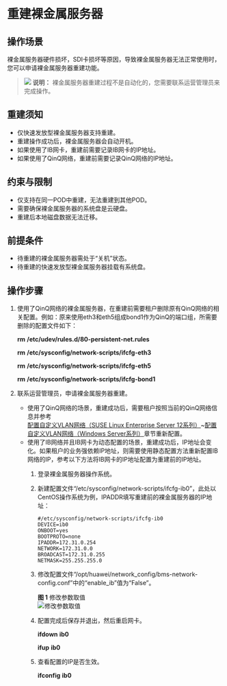 # 重建裸金属服务器<a name="bms_01_0039"></a>

## 操作场景<a name="section60394636111543"></a>

裸金属服务器硬件损坏，SDI卡损坏等原因，导致裸金属服务器无法正常使用时，您可以申请裸金属服务器重建功能。

>![](public_sys-resources/icon-note.gif) **说明：** 
>裸金属服务器重建过程不是自动化的，您需要联系运营管理员来完成操作。

## 重建须知<a name="section37447471165714"></a>

-   仅快速发放型裸金属服务器支持重建。
-   重建操作成功后，裸金属服务器会自动开机。
-   如果使用了IB网卡，重建前需要记录IB网卡的IP地址。
-   如果使用了QinQ网络，重建前需要记录QinQ网络的IP地址。

## 约束与限制<a name="section4500313111616"></a>

-   仅支持在同一POD中重建，无法重建到其他POD。
-   需要确保裸金属服务器的系统盘是云硬盘。
-   重建后本地磁盘数据无法迁移。

## 前提条件<a name="section2641260214160"></a>

-   待重建的裸金属服务器需处于“关机”状态。
-   待重建的快速发放型裸金属服务器挂载有系统盘。

## 操作步骤<a name="section1234316614565"></a>

1.  使用了QinQ网络的裸金属服务器，在重建前需要租户删除原有QinQ网络的相关配置。例如：原来使用eth3和eth5组成bond1作为QinQ的端口组，所需要删除的配置文件如下：

    **rm** **/etc/udev/rules.d/80-persistent-net.rules**

    **rm** **/etc/sysconfig/network-scripts/ifcfg-eth3**

    **rm** **/etc/sysconfig/network-scripts/ifcfg-eth5**

    **rm** **/etc/sysconfig/network-scripts/ifcfg-bond1**

2.  联系运营管理员，申请裸金属服务器重建。
    -   使用了QinQ网络的场景，重建成功后，需要租户按照当前的QinQ网络信息并参考[配置自定义VLAN网络（SUSE Linux Enterprise Server 12系列）](配置自定义VLAN网络（SUSE-Linux-Enterprise-Server-12系列）.md)\~[配置自定义VLAN网络（Windows Server系列）](配置自定义VLAN网络（Windows-Server系列）.md)章节重新配置。
    -   使用了IB网络并且IB网卡为动态配置的场景，重建成功后，IP地址会变化。如果租户的业务强依赖IP地址，则需要使用静态配置方法重新配置IB网络的IP，参考以下方法将IB网卡的IP地址配置为重建前的IP地址。
        1.  登录裸金属服务器操作系统。
        2.  新建配置文件“/etc/sysconfig/network-scripts/ifcfg-ib0”，此处以CentOS操作系统为例，IPADDR填写重建前的裸金属服务器的IP地址：

            ```
            #/etc/sysconfig/network-scripts/ifcfg-ib0
            DEVICE=ib0
            ONBOOT=yes
            BOOTPROTO=none
            IPADDR=172.31.0.254
            NETWORK=172.31.0.0
            BROADCAST=172.31.0.255
            NETMASK=255.255.255.0
            ```

        3.  修改配置文件“/opt/huawei/network\_config/bms-network-config.conf”中的“enable\_ib”值为“False”。

            **图 1**  修改参数取值<a name="fig33321881271"></a>  
            ![](figures/修改参数取值.png "修改参数取值")

        4.  配置完成后保存并退出，然后重启网卡。

            **ifdown** **ib0**

            **ifup** **ib0**

        5.  查看配置的IP是否生效。

            **ifconfig** **ib0**




